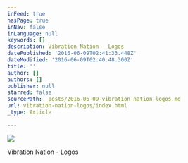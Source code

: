 ```yaml
---
inFeed: true
hasPage: true
inNav: false
inLanguage: null
keywords: []
description: Vibration Nation - Logos
datePublished: '2016-06-09T02:41:33.448Z'
dateModified: '2016-06-09T02:40:48.300Z'
title: ''
author: []
authors: []
publisher: null
starred: false
sourcePath: _posts/2016-06-09-vibration-nation-logos.md
url: vibration-nation-logos/index.html
_type: Article

---
```

![](https://the-grid-user-content.s3-us-west-2.amazonaws.com/38d95551-dfc6-4402-90b0-06e4081ee84e.png)

Vibration Nation - Logos
